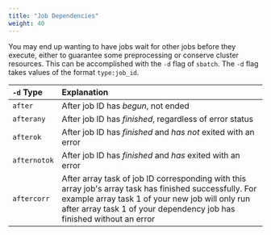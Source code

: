 ```yaml
---
title: "Job Dependencies"
weight: 40
---
```

You may end up wanting to have jobs wait for other jobs before they execute, either to guarantee some preprocessing or conserve cluster resources.
This can be accomplished with the `-d` flag of `sbatch`.
The `-d` flag takes values of the format `type:job_id`.

| `-d` Type | Explanation |
| :----- | :------ |
| `after` | After job ID has *begun*, not ended |
| `afterany` | After job ID has *finished*, regardless of error status |
| `afterok` | After job ID has *finished* and *has not* exited with an error |
| `afternotok` | After job ID has *finished* and *has* exited with an error |
| `aftercorr` | After array task of job ID corresponding with this array job's array task has finished successfully. For example array task 1 of your new job will only run after array task 1 of your dependency job has finished without an error |

